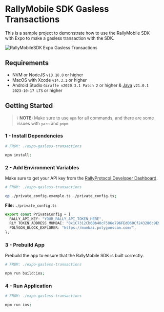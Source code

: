 # RallyMobile SDK Gasless Transactions

This is a sample project to demonstrate how to use the RallyMobile SDK with Expo to make a gasless transaction with the SDK.

![RallyMobileSDK Expo Gasless Transactions](./README/rallymobilesdk-expo-gasless-transactions-app.png)

## Requirements

- NVM or NodeJS `v18.18.0` or higher
- MacOS with Xcode `v14.3.1` or higher
- Android Studio `Giraffe v2020.3.1 Patch 2` or higher & [Java](https://www.oracle.com/java/technologies/downloads/) `v21.0.1 2023-10-17 LTS` or higher

## Getting Started

> ℹ️ **NOTE:** Make sure to use `npm` for all commands, and there are some issues with `yarn` and `pnpm`

### 1 - Install Dependencies

```bash
# FROM: ./expo-gasless-transactions

npm install;
```

### 2 - Add Environment Variables

Make sure to get your API key from the [RallyProtocol Developer Dashboard](https://www.rallyprotocol.com).

```bash
# FROM: ./expo-gasless-transactions

cp ./private_config.example.ts ./private_config.ts;
```

**File:** `./private_config.ts`

```typescript
export const PrivateConfig = {
  RALLY_API_KEY: "YOUR_RALLY_API_TOKEN_HERE",
  RLY_TOKEN_ADDRESS_MUMBAI: "0x1C7312Cb60b40cF586e796FEdD60Cf243286c9E9",
  POLYGON_BLOCK_EXPLORER: "https://mumbai.polygonscan.com/",
};
```

### 3 - Prebuild App

Prebuild the app to ensure that the RallyMobile SDK is built correctly.

```bash
# FROM: ./expo-gasless-transactions

npm run build:ios;
```

### 4 - Run Application

```bash
# FROM: ./expo-gasless-transactions

npm run ios;
```


